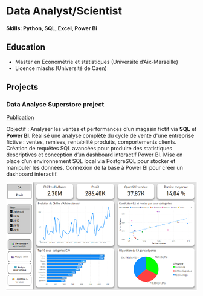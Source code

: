 # Data Analyst/Scientist

#### Skills: Python, SQL, Excel, Power Bi

## Education
- Master en Econométrie et statistiques (Université d’Aix-Marseille)
- Licence miashs (Université de Caen)		        		

## Projects
### Data Analyse Superstore project
[Publication](https://github.com/AntoineBrousse/Projet-Data-Analyst_Superstore)

Objectif : Analyser les ventes et performances d’un magasin fictif via **SQL** et **Power BI**. Réalisé une analyse complète du cycle de vente d'une entreprise fictive : ventes, remises, rentabilité produits, comportements clients. Création de requêtes SQL avancées pour produire des statistiques descriptives et conception d’un dashboard interactif Power BI. Mise en place d’un environnement SQL local via PostgreSQL pour stocker et manipuler les données. Connexion de la base à Power BI pour créer un dashboard interactif.

![rapport_photo](/images/rapport_photo.png)
